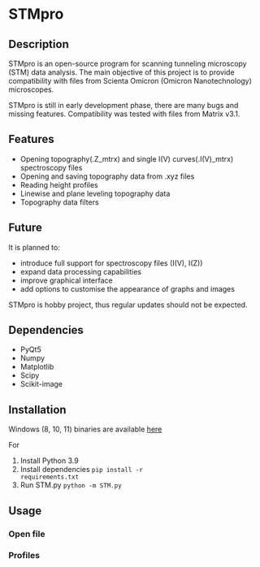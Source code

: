 # STMpro

## Description

STMpro is an open-source program for scanning tunneling microscopy (STM) data analysis. 
The main objective of this project is to provide compatibility with files from Scienta Omicron (Omicron Nanotechnology) microscopes.

STMpro is still in early development phase, there are many bugs and missing features. Compatibility was tested with files from Matrix v3.1.

## Features

- Opening topography(.Z_mtrx) and single I(V) curves(.I(V)_mtrx) spectroscopy files 
- Opening and saving topography data from .xyz files
- Reading height profiles
- Linewise and plane leveling topography data
- Topography data filters

## Future

It is planned to:
- introduce full support for spectroscopy files (I(V), I(Z))
- expand data processing capabilities
- improve graphical interface
- add options to customise the appearance of graphs and images

STMpro is hobby project, thus regular updates should not be expected.

## Dependencies

- PyQt5
- Numpy
- Matplotlib
- Scipy
- Scikit-image

## Installation
Windows (8, 10, 11) binaries are available [here](https://github.com/MDachniewicz/stmpro/releases)

For 
1. Install Python 3.9
2. Install dependencies <code>pip install -r requirements.txt</code>
3. Run STM.py <code>python -m STM.py</code>

## Usage

### Open file


### Profiles

